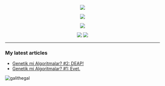 <div align="center">
  
  ![](https://readme.rocks/api/view/64456979250c4cf5d562f5bf)
  
  ![](https://readme.rocks/api/view/64456a75250c4cf5d562f5c1)
  
  ![](https://readme.rocks/api/view/644569b9250c4cf5d562f5c0)
  
  ![](https://readme.rocks/api/view/64456b9d800c95e0a4578993) ![](https://readme.rocks/api/view/64456bba800c95e0a4578994)

</div>

<hr class="dashed" />

<h3 align="left">My latest articles</h3>

<!-- BLOG-POST-LIST:START -->
- [Genetik mi Algoritmalar?  #2: DEAP!](https://medium.com/rsparametrelerbutunu/genetik-mi-algoritmalar-2-deap-faaaaab756f7?source=rss-873ea545dd09------2)
- [Genetik mi Algoritmalar?  #1: Evet.](https://medium.com/rsparametrelerbutunu/genetik-mi-algoritmalar-1-evet-9fded872060b?source=rss-873ea545dd09------2)
<!-- BLOG-POST-LIST:END -->

<!-- View counter -->
<p align="left"> <img src="https://komarev.com/ghpvc/?username=galithegal&label=Views&color=010002&style=flat-square" alt="galithegal" /> </p>
